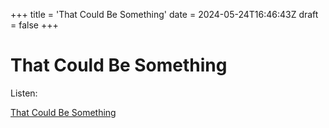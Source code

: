 +++
title = 'That Could Be Something'
date = 2024-05-24T16:46:43Z
draft = false
+++

# That Could Be Something

Listen:

[That Could Be Something](https://turnitup.blob.core.windows.net/tunes/That%20could%20be%20something_1.mp3)
